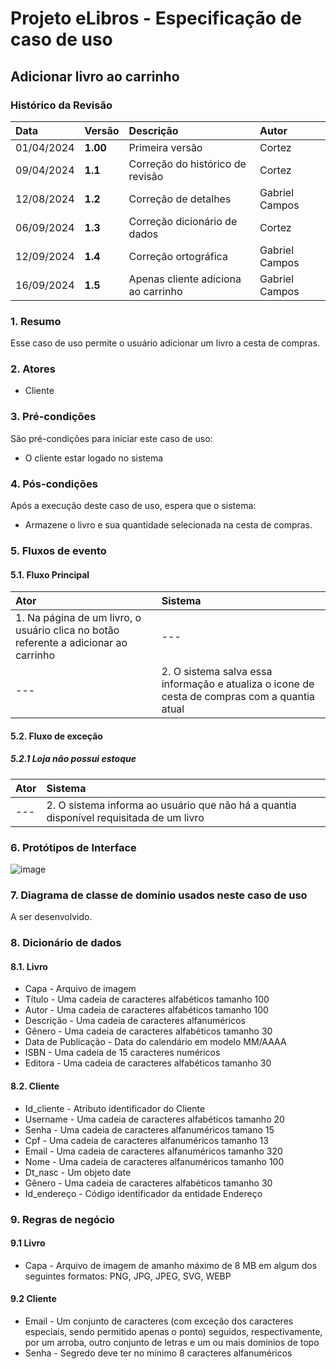 # Projeto eLibros - Especificação de caso de uso

##  Adicionar livro ao carrinho

### Histórico da Revisão 
|  Data  | Versão | Descrição | Autor |
|:-------|:-------|:----------|:------|
| 01/04/2024 | **1.00** | Primeira versão  | Cortez |
| 09/04/2024 | **1.1** | Correção do histórico de revisão  | Cortez |
| 12/08/2024 | **1.2** | Correção de detalhes  | Gabriel Campos |
| 06/09/2024 | **1.3** | Correção dicionário de dados | Cortez |
| 12/09/2024 | **1.4** | Correção ortográfica | Gabriel Campos |
| 16/09/2024 | **1.5** | Apenas cliente adiciona ao carrinho | Gabriel Campos |


### 1. Resumo 
Esse caso de uso permite o usuário adicionar um livro a cesta de compras.

### 2. Atores 
- Cliente

### 3. Pré-condições
São pré-condições para iniciar este caso de uso:
- O cliente estar logado no sistema

### 4. Pós-condições
Após a execução deste caso de uso, espera que o sistema:
- Armazene o livro e sua quantidade selecionada na cesta de compras.

### 5. Fluxos de evento

#### 5.1. Fluxo Principal 
|  Ator  | Sistema |
|:-------|:------- |
|1. Na página de um livro, o usuário clica no botão referente a adicionar ao carrinho| --- |
| --- |2. O sistema salva essa informação e atualiza o icone de cesta de compras com a quantia atual | 


#### 5.2. Fluxo de exceção

##### 5.2.1 Loja não possui estoque
|  Ator  | Sistema |
|:-------|:------- |
|---|2. O sistema informa ao usuário que não há a quantia disponível requisitada de um livro |

### 6. Protótipos de Interface
![image](https://github.com/user-attachments/assets/a36910d5-8b14-49aa-a12d-728c88e09dd1)


### 7. Diagrama de classe de domínio usados neste caso de uso
A ser desenvolvido.

### 8. Dicionário de dados

#### 8.1. Livro
- Capa - Arquivo de imagem
- Título - Uma cadeia de caracteres alfabéticos tamanho 100
- Autor - Uma cadeia de caracteres alfabéticos tamanho 100
- Descrição - Uma cadeia de caracteres alfanuméricos
- Gênero - Uma cadeia de caracteres alfabéticos tamanho 30
- Data de Publicação - Data do calendário em modelo MM/AAAA
- ISBN - Uma cadeia de 15 caracteres numéricos 
- Editora - Uma cadeia de caracteres alfabéticos tamanho 30

#### 8.2. Cliente
- Id_cliente - Atributo identificador do Cliente
- Username - Uma cadeia de caracteres alfabéticos tamanho 20
- Senha - Uma cadeia de caracteres alfanuméricos tamano 15
- Cpf - Uma cadeia de caracteres alfanuméricos tamanho 13
- Email - Uma cadeia de caracteres alfanuméricos tamanho 320
- Nome - Uma cadeia de caracteres alfanuméricos tamanho 100
- Dt_nasc - Um objeto date
- Gênero - Uma cadeia de caracteres alfabéticos tamanho 30
- Id_endereço - Código identificador da entidade Endereço


### 9. Regras de negócio

#### 9.1 Livro
- Capa - Arquivo de imagem de amanho máximo de 8 MB em algum dos seguintes formatos: PNG, JPG, JPEG, SVG, WEBP

#### 9.2 Cliente
- Email - Um conjunto de caracteres (com exceção dos caracteres especiais, sendo permitido apenas o ponto) seguidos, respectivamente, por um arroba, outro conjunto de letras e um ou mais domínios de topo
- Senha - Segredo deve ter no mínimo 8 caracteres alfanuméricos

